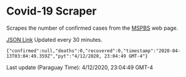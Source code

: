 # Covid-19 Scraper

Scrapes the number of confirmed cases from the [MSPBS](https://www.mspbs.gov.py/covid-19.php) web page.

[JSON Link](https://jmayalag.github.io/covid19-scrape/cases.json)
Updated every 30 minutes.
```
{"confirmed":null,"deaths":0,"recovered":0,"timestamp":"2020-04-13T03:04:49.359Z","pyt":"4/12/2020, 23:04:49 GMT-4"}
```
Last update (Paraguay Time): 4/12/2020, 23:04:49 GMT-4